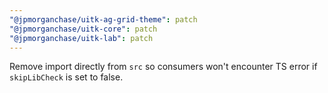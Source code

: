 ```yaml
---
"@jpmorganchase/uitk-ag-grid-theme": patch
"@jpmorganchase/uitk-core": patch
"@jpmorganchase/uitk-lab": patch
---
```


Remove import directly from `src` so consumers won't encounter
TS error if `skipLibCheck` is set to false.

